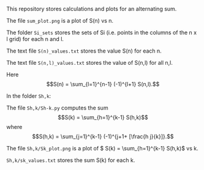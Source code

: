 This repository stores calculations and plots for an alternating sum.

The file `sum_plot.png` is a plot of S(n) vs n.

The folder `Si_sets` stores the sets of Si (i.e. points in the columns of the n x l grid) for each n and l. 

The text file `S(n)_values.txt` stores the value S(n) for each n.

The text file `S(n,l)_values.txt` stores the value of S(n,l) for all n,l.

Here $$S(n) = \sum_{l=1}^{n-1} (-1)^{l+1} S(n,l).$$


In the folder `Sh,k`:

The file `Sh,k/Sh-k.py` computes the sum $$S(k) = \sum_{h=1}^{k-1} S(h,k)$$ where $$S(h,k) = \sum_{j=1}^{k-1} (-1)^{j+1+ [\frac{h j}{k}]}.$$

The file `Sh,k/Sk_plot.png` is a plot of $ S(k) = \sum_{h=1}^{k-1} S(h,k)$ vs k.

`Sh,k/sk_values.txt` stores the sum S(k) for each k.